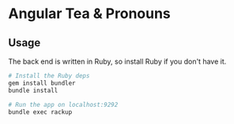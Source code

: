 # Angular Tea & Pronouns

## Usage

The back end is written in Ruby, so install Ruby if you don't have it.

```sh
# Install the Ruby deps
gem install bundler
bundle install

# Run the app on localhost:9292
bundle exec rackup
```
